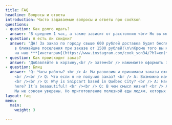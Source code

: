 ```yaml
---
title: FAQ
headline: Вопросы и ответы
introduction: Часто задаваемые вопросы и ответы про cookson
questions:
- question: Как долго ждать?
  answer: 'В среднем 1 час, а также зависит от расстояния <br> Но вы можете забрать и сами.'
- question: А есть ли скидки?
  answer: "ДА! За заказ по городу свыше 600 рублей доставка будет бесплатна!  \nА
    в ближайшие поселения при заказе от 1500 рублей!\n\nКроме того вы можете подписаться
    на наш ***[инстаграм](https://www.instagram.com/cook_son34/?hl=en)***, там мы частенько устраиваем интересные квесты на получение хорошей скидки!!"
- question: Как происходит заказ?
  answer: 'Добавляйте в корзину,<br /> затем<br /> нажимаете оформить заказ.<br /> Для  удобства мы уже заполнили неважные поля,<br /> но необходимо дописать<br /> информацию для связи <br />и адрес доставки.<br /> Вписывать можно что угодно и куда угодно главное, оставить контакты. <br /> Оплата курьеру, при доставке или самовывозе.<br /> Если вы оставите свой email то вам прийдет чек.'
- question: Блиц
  answer: 'Q: Часы работы? <br /> A: Мы развозим и принимаем заказы ежедневно с 11.00 до 21.00  <br /><br /> Q: Вы готовите сами? И все свежее? <br /> A: Да, буквально - прямо с грядки.
    <br /><br /> Q: Что если я не получил заказ? <br /> A: Возможно нам показалось что вы робот, или вы не заполнили необходимые поля.
    <br /><br /> Q: Why is Snipcart based in Québec City? <br /> A: Have you been
    here? It’s beaaautiful! <br /><br /> Q: В чем смысл жизни? <br /> A:
    Мы не совсем уверены. Но приготовление полезной еды людям, которых мы любим, кажется достаточно значимый смысл.'
layout: faq
menu:
  main:
    weight: 3

---
```


